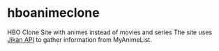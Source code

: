 # hboanimeclone
HBO Clone Site with animes instead of movies and series
The site uses [Jikan API](https://jikan.moe/) to gather information from MyAnimeList.
